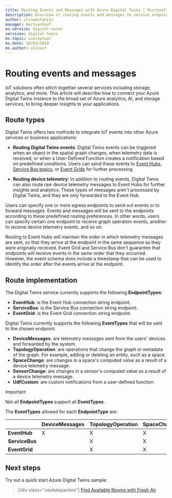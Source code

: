 ```yaml
---
title: Routing Events and Messages with Azure Digital Twins | Microsoft Docs
description: Overview of routing events and messages to service endpoints with Azure Digital Twins
author: alinamstanciu
manager: bertvanhoof
ms.service: digital-twins
services: digital-twins
ms.topic: conceptual
ms.date: 10/03/2018
ms.author: alinast
---
```


# Routing events and messages

IoT solutions often stitch together several services including storage, analytics, and more. This article will describe how to connect your Azure Digital Twins instance to the broad set of Azure analytics, AI, and storage services, to bring deeper insights to your applications.

## Route types

Digital Twins offers two methods to integrate IoT events into other Azure services or business applications:

* **Routing Digital Twins events**: Digital Twins events can be triggered when an object in the spatial graph changes, when telemetry data is received, or when a User-Defined Function creates a notification based on predefined conditions. Users can send these events to [Event Hubs](https://azure.microsoft.com/services/event-hubs/), [Service Bus topics](https://azure.microsoft.com/services/service-bus/), or [Event Grids](https://azure.microsoft.com/services/event-grid/) for further processing.

* **Routing device telemetry**: In addition to routing events, Digital Twins can also route raw device telemetry messages to Event Hubs for further insights and analytics. These types of messages aren't processed by Digital Twins, and they are only forwarded to the Event Hub.

Users can specify one or more egress endpoints to send out events or to forward messages. Events and messages will be sent to the endpoints according to these predefined routing preferences. In other words, users can specify certain one endpoint to receive graph operation events, another to receive device telemetry events, and so on.

Routing to Event Hubs will maintain the order in which telemetry messages are sent, so that they arrive at the endpoint in the same sequence as they were originally received. Event Grid and Service Bus don't guarantee that endpoints will receive events in the same order that they occurred. However, the event schema does include a timestamp that can be used to identify the order after the events arrive at the endpoint.

## Route implementation

The Digital Twins service currently supports the following **EndpointTypes**:

* **EventHub**: is the Event Hub connection string endpoint.
* **ServiceBus**: is the Service Bus connection string endpoint.
* **EventGrid**: is the Event Grid connection string endpoint.

Digital Twins currently supports the following **EventTypes** that will be sent to the chosen endpoint:

* **DeviceMessages**: are telemetry messages sent from the users' devices and forwarded by the system.
* **TopologyOperation**: are operations that change the graph or metadata of the graph. For example, adding or deleting an entity, such as a space.
* **SpaceChange**: are changes in a space's computed value as a result of a device telemetry message.
* **SensorChange**: are changes in a sensor's computed value as a result of a device telemetry message.
* **UdfCustom**: are custom notifications from a user-defined function.

> [!IMPORTANT]
> Not all **EndpointTypes** support all **EventTypes**.

The **EventTypes** allowed for each **EndpointType** are:

|             | DeviceMessages | TopologyOperation | SpaceChange | SensorChange | UdfCustom |
| ----------- | -------------- | ----------------- | ----------- | ------------ | --------- |
| **EventHub**|     X          |         X         |     X       |      X       |   X       |
| **ServiceBus**|              |         X         |     X       |      X       |   X       |
| **EventGrid**|               |         X         |     X       |      X       |   X       |

<!-- >[!NOTE]
>For more details on how to create endpoints and examples of events' schema, please see [Endpoints and Egress]](how-to-create-event-endpoints.md). -->

## Next steps

Try out a quick start Azure Digital Twins sample:

> [!div class="nextstepaction"]
> [Find Available Rooms with Fresh Air](quickstart-view-occupancy-dotnet.md)
